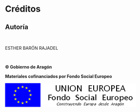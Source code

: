 
# Créditos

## Autoría

 

ESTHER BARÓN RAJADEL 

 

**© Gobierno de Aragón**

**Materiales cofinanciados por Fondo Social Europeo**

![](img/FSE_grande_fondo_blanco.jpg)

